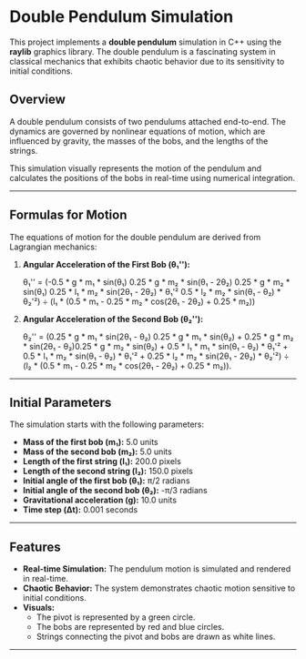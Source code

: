﻿# Double Pendulum Simulation

This project implements a **double pendulum** simulation in C++ using the **raylib** graphics library. The double pendulum is a fascinating system in classical mechanics that exhibits chaotic behavior due to its sensitivity to initial conditions.

## Overview

A double pendulum consists of two pendulums attached end-to-end. The dynamics are governed by nonlinear equations of motion, which are influenced by gravity, the masses of the bobs, and the lengths of the strings.

This simulation visually represents the motion of the pendulum and calculates the positions of the bobs in real-time using numerical integration.

---

## Formulas for Motion

The equations of motion for the double pendulum are derived from Lagrangian mechanics:

1. **Angular Acceleration of the First Bob (θ₁''):**

   θ₁'' = 
   (-0.5 * g * m₁ * sin(θ₁) 
   0.25 * g * m₂ * sin(θ₁ - 2θ₂) 
   0.25 * g * m₂ * sin(θ₁) 
   0.25 * l₁ * m₂ * sin(2θ₁ - 2θ₂) * θ₁'² 
   0.5 * l₂ * m₂ * sin(θ₁ - θ₂) * θ₂'²) 
   ÷ 
   (l₁ * (0.5 * m₁ - 0.25 * m₂ * cos(2θ₁ - 2θ₂) + 0.25 * m₂))
   

2. **Angular Acceleration of the Second Bob (θ₂''):**

   θ₂'' = 
   (0.25 * g * m₁ * sin(2θ₁ - θ₂) 
    0.25 * g * m₁ * sin(θ₂) + 0.25 * g * m₂ * sin(2θ₁ - θ₂)0.25 * g * m₂ * sin(θ₂)  + 0.5 * l₁ * m₁ * sin(θ₁ - θ₂) * θ₁'² + 0.5 * l₁ * m₂ * sin(θ₁ - θ₂) * θ₁'² + 0.25 * l₂ * m₂ * sin(2θ₁ - 2θ₂) * θ₂'²) 
   ÷ 
   (l₂ * (0.5 * m₁ - 0.25 * m₂ * cos(2θ₁ - 2θ₂) + 0.25 * m₂)).
   

---

## Initial Parameters

The simulation starts with the following parameters:

- **Mass of the first bob (m₁):** 5.0 units
- **Mass of the second bob (m₂):** 5.0 units
- **Length of the first string (l₁):** 200.0 pixels
- **Length of the second string (l₂):** 150.0 pixels
- **Initial angle of the first bob (θ₁):** π/2 radians
- **Initial angle of the second bob (θ₂):** -π/3 radians
- **Gravitational acceleration (g):** 10.0 units
- **Time step (Δt):** 0.001 seconds

---

## Features

- **Real-time Simulation:** The pendulum motion is simulated and rendered in real-time.
- **Chaotic Behavior:** The system demonstrates chaotic motion sensitive to initial conditions.
- **Visuals:**
  - The pivot is represented by a green circle.
  - The bobs are represented by red and blue circles.
  - Strings connecting the pivot and bobs are drawn as white lines.

---


